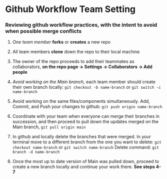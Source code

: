 # Github Workflow Team Setting

### Reviewing github workflow practices, with the intent to avoid when possible merge conflicts

1. *One team member* **forks** or **creates** a new repo

2. All team members **clone** down the repo to their local machine

3. The owner of the repo proceeds to add their teammates as collaborators, **on the repo page -> Settings -> Collaborators -> Add people**

4. *Avoid working on the Main branch*, each team member should create their own branch locally: `git checkout -b name-branch` or `git switch -c name-branch`

5. Avoid working on the same files/components simultaneously. Add, Commit, and Push your changes to github: `git push origin name-branch`

6. Coordinate with your team when everyone can merge their branches in succession, and then proceed to pull down the updates merged on the Main branch, `git pull origin main`

7. In github and locally delete the branches that were merged. In your terminal move to a different branch from the one you want to delete: `git checkout name-branch` or `git switch name-branch` Delete command: `git branch -d name-branch`

8. Once the most up to date version of Main was pulled down, proceed to create a new branch locally and continue your work there. **See steps 4-7**
